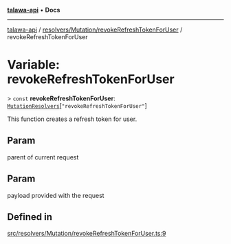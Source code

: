 [**talawa-api**](../../../../README.md) • **Docs**

***

[talawa-api](../../../../modules.md) / [resolvers/Mutation/revokeRefreshTokenForUser](../README.md) / revokeRefreshTokenForUser

# Variable: revokeRefreshTokenForUser

\> `const` **revokeRefreshTokenForUser**: [`MutationResolvers`](../../../../types/generatedGraphQLTypes/type-aliases/MutationResolvers.md)\[`"revokeRefreshTokenForUser"`\]

This function creates a refresh token for user.

## Param

parent of current request

## Param

payload provided with the request

## Defined in

[src/resolvers/Mutation/revokeRefreshTokenForUser.ts:9](https://github.com/PalisadoesFoundation/talawa-api/blob/2f8fb6988cd34004fbbf76550c8eef691b861a19/src/resolvers/Mutation/revokeRefreshTokenForUser.ts#L9)
